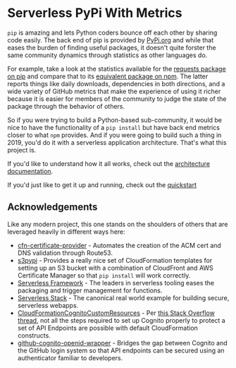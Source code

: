 # Serverless PyPi With Metrics
`pip` is amazing and lets Python coders bounce off each other by sharing code
easily.  The back end of pip is provided by [PyPi.org](http://pypi.org) and while that eases the burden of finding useful packages, it doesn't quite forster the same community dynamics through statistics as other languages do.

For example, take a look at the statistics available for the [requests package on pip](https://pypi.org/project/requests/) and compare that to its [equivalent package on npm](https://www.npmjs.com/package/request).  The latter reports things like daily downloads, dependencies in both directions, and a wide variety of GitHub metrics that make the experience of using it richer because it is easier for members of the community to judge the state of the package through the behavior of others.  

So if you were trying to build a Python-based sub-community, it would be nice to have the functionality of a `pip install` but have back end metrics closer to what `npm` provides.  And if you were going to build such a thing in 2019, you'd do it with a serverless application architecture.  That's what this project is.

If you'd like to understand how it all works, check out the [architecture documentation](docs/architecture.md).

If you'd just like to get it up and running, check out the [quickstart](docs/quickstart.md)

## Acknowledgements
Like any modern project, this one stands on the shoulders of others that are leveraged heavily in different ways here:

* [cfn-certificate-provider](https://binx.io/blog/2018/10/05/automated-provisioning-of-acm-certificates-using-route53-in-cloudformation/) - Automates the creation of the ACM cert and DNS validation through Route53.
* [s3pypi](https://github.com/novemberfiveco/s3pypi) - Provides a really nice set of CloudFormation templates for setting up an S3 bucket with a combination of CloudFront and AWS Certificate Manager so that `pip install` will work correctly.
* [Serverless Framework](http://serverless.com) - The leaders in serverless tooling eases the packaging and trigger management for functions.
* [Serverless Stack](https://serverless-stack.com/) - The canonical real world example for building secure, serverless webapps.
* [CloudFormationCognitoCustomResources](https://github.com/rosberglinhares/CloudFormationCognitoCustomResources) - Per [this Stack Overflow thread](https://stackoverflow.com/questions/49524493/cloudformation-cognito-how-to-setup-app-client-settings-domain-and-federated/50980165#50980165), not all the steps required to set up Cognito properly to protect a set of API Endpoints are possible with default CloudFormation constructs.
* [github-cognito-openid-wrapper](https://github.com/TimothyJones/github-cognito-openid-wrapper) - Bridges the gap between Cognito and the GitHub login system so that API endpoints can be secured using an authenticator familiar to developers.
